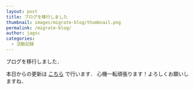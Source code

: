 ```yaml
---
layout: post
title: ブログを移行しました
thumbnail: images/migrate-blog/thumbnail.png
permalink: /migrate-blog/
author: jagsc
categories:
  - 活動記録
---
```


ブログを移行しました．

本日からの更新は [こちら](https://jagsc.github.io/blog) で行います．
心機一転頑張ります！よろしくお願いしますね．
